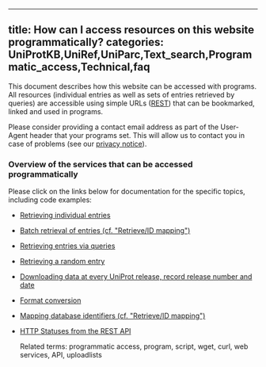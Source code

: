 
---
title: How can I access resources on this website programmatically?
categories: UniProtKB,UniRef,UniParc,Text_search,Programmatic_access,Technical,faq
---

This document describes how this website can be accessed with programs. All resources (individual entries as well as sets of entries retrieved by queries) are accessible using simple URLs ([REST](http://en.wikipedia.org/wiki/Representational%5FState%5FTransfer)) that can be bookmarked, linked and used in programs.

Please consider providing a contact email address as part of the User-Agent header that your programs set. This will allow us to contact you in case of problems (see our [privacy notice](http://www.uniprot.org/help/privacy)).

### Overview of the services that can be accessed programmatically

Please click on the links below for documentation for the specific topics, including code examples:

* [Retrieving individual entries](http://www.uniprot.org/help/api%5Fretrieve%5Fentries)
* [Batch retrieval of entries (cf. "Retrieve/ID mapping")](http://www.uniprot.org/help/api%5Fbatch%5Fretrieval)
* [Retrieving entries via queries](http://www.uniprot.org/help/api%5Fqueries)
* [Retrieving a random entry](http://www.uniprot.org/help/api%5Frandom%5Fentry)
* [Downloading data at every UniProt release, record release number and date](http://www.uniprot.org/help/api%5Fdownloading)
* [Format conversion](http://www.uniprot.org/help/api%5Fformat%5Fconversion)
* [Mapping database identifiers (cf. "Retrieve/ID mapping")](http://www.uniprot.org/help/api%5Fidmapping)
* [HTTP Statuses from the REST API](rest-api-header.md)

  Related terms: programmatic access, program, script, wget, curl, web services, API, uploadlists
        